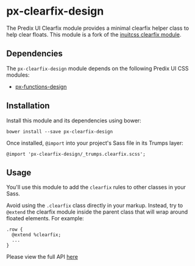 # px-clearfix-design

The Predix UI Clearfix module provides a minimal clearfix helper class to help clear floats. This module is a fork of the [inuitcss clearfix module](https://github.com/inuitcss/trumps.clearfix).

## Dependencies

The `px-clearfix-design` module depends on the following Predix UI CSS modules:

* [px-functions-design](https://github.com/PredixDev/px-functions-design)

## Installation

Install this module and its dependencies using bower:

    bower install --save px-clearfix-design

Once installed, `@import` into your project's Sass file in its Trumps layer:

    @import 'px-clearfix-design/_trumps.clearfix.scss';

## Usage

You'll use this module to add the `clearfix` rules to other classes in your Sass.

Avoid using the `.clearfix` class directly in your markup. Instead, try to `@extend` the clearfix module inside the parent class that will wrap around floated elements. For example:

```
.row {
  @extend %clearfix;
  ...
}
```

Please view the full API [here](http://predixdev.github.io/px-clearfix-design/)
